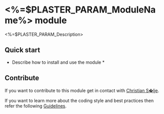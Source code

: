 # <%=$PLASTER_PARAM_ModuleName%> module

<%=$PLASTER_PARAM_Description>

## Quick start

* Describe how to install and use the module *

## Contribute

If you want to contribute to this module get in contact with [Christian S�lje](<christian.solje@sentia.dk>).

If you want to learn more about the coding style and best practices then refer the following [Guidelines](https://poshcode.gitbooks.io/powershell-practice-and-style/).